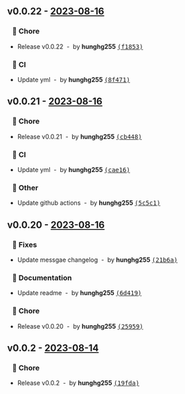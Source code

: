 ## v0.0.22 - [2023-08-16](https://github.com/hunghg255/changeloggithub/compare/v0.0.21...v0.0.22)
### &nbsp;&nbsp;&nbsp;🏡 Chore

- Release v0.0.22 &nbsp;-&nbsp; by **hunghg255** [<samp>(f1853)</samp>](https://github.com/hunghg255/changeloggithub/commit/f185344)

### &nbsp;&nbsp;&nbsp;🤖 CI

- Update yml &nbsp;-&nbsp; by **hunghg255** [<samp>(8f471)</samp>](https://github.com/hunghg255/changeloggithub/commit/8f47100)
## v0.0.21 - [2023-08-16](https://github.com/hunghg255/changeloggithub/compare/v0.0.20...v0.0.21)
### &nbsp;&nbsp;&nbsp;🏡 Chore

- Release v0.0.21 &nbsp;-&nbsp; by **hunghg255** [<samp>(cb448)</samp>](https://github.com/hunghg255/changeloggithub/commit/cb448ea)

### &nbsp;&nbsp;&nbsp;🤖 CI

- Update yml &nbsp;-&nbsp; by **hunghg255** [<samp>(cae16)</samp>](https://github.com/hunghg255/changeloggithub/commit/cae16eb)

### &nbsp;&nbsp;&nbsp;🦋 Other

- Update github actions &nbsp;-&nbsp; by **hunghg255** [<samp>(5c5c1)</samp>](https://github.com/hunghg255/changeloggithub/commit/5c5c1e8)
## v0.0.20 - [2023-08-16](https://github.com/hunghg255/changeloggithub/compare/v0.0.2...v0.0.20)
### &nbsp;&nbsp;&nbsp;🐞 Fixes

- Update messgae changelog &nbsp;-&nbsp; by **hunghg255** [<samp>(21b6a)</samp>](https://github.com/hunghg255/changeloggithub/commit/21b6a3e)

### &nbsp;&nbsp;&nbsp;📖 Documentation

- Update readme &nbsp;-&nbsp; by **hunghg255** [<samp>(6d419)</samp>](https://github.com/hunghg255/changeloggithub/commit/6d419b0)

### &nbsp;&nbsp;&nbsp;🏡 Chore

- Release v0.0.20 &nbsp;-&nbsp; by **hunghg255** [<samp>(25959)</samp>](https://github.com/hunghg255/changeloggithub/commit/25959bb)
## v0.0.2 - [2023-08-14](https://github.com/hunghg255/changeloggithub/compare/39c68123ce9fbce3d7bf37911762bbf45df8b924...v0.0.2)
### &nbsp;&nbsp;&nbsp;🏡 Chore

- Release v0.0.2 &nbsp;-&nbsp; by **hunghg255** [<samp>(19fda)</samp>](https://github.com/hunghg255/changeloggithub/commit/19fdad1)
